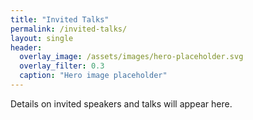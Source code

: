 ```yaml
---
title: "Invited Talks"
permalink: /invited-talks/
layout: single
header:
  overlay_image: /assets/images/hero-placeholder.svg
  overlay_filter: 0.3
  caption: "Hero image placeholder"
---
```


Details on invited speakers and talks will appear here.
